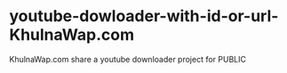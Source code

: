 # youtube-dowloader-with-id-or-url-KhulnaWap.com
KhulnaWap.com share a youtube downloader project for PUBLIC
